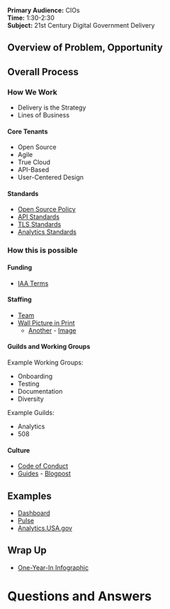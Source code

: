 
**Primary Audience:** CIOs   
**Time:** 1:30-2:30  
**Subject:** 21st Century Digital Government Delivery  


## Overview of Problem, Opportunity 



## Overall Process 

### How We Work

* Delivery is the Strategy 
* Lines of Business 

#### Core Tenants
* Open Source 
* Agile 
* True Cloud 
* API-Based
* User-Centered Design 


#### Standards 
* [Open Source Policy](https://github.com/18f/open-source-policy)
* [API Standards](https://github.com/18f/api-standards/) 
* [TLS Standards](https://github.com/18F/tls-standards)
* [Analytics Standards](https://github.com/18F/analytics-standards)


### How this is possible 

#### Funding 
* [IAA Terms](https://github.com/18F/agreements-public)

#### Staffing 

* [Team](https://18f.gsa.gov/team/) 
* [Wall Picture in Print](http://fedscoop.com/one-year-later-a-look-back-on-the-growth-of-18f)
  * [Another](http://technical.ly/dc/2014/12/29/18f-profile/) - [Image](http://technical.ly/dc/wp-content/uploads/sites/5/2014/12/20141125_1233542-e1419744770912.jpg)

#### Guilds and Working Groups 

Example Working Groups:  
* Onboarding 
* Testing
* Documentation
* Diversity

Example Guilds:
* Analytics
* 508

#### Culture
* [Code of Conduct](https://18f.gsa.gov/2015/05/12/on-culture-change-a-code-of-conduct/)
* [Guides](https://pages.18f.gov/guides/) - [Blogpost](https://18f.gsa.gov/2015/05/28/18F-guides/)

## Examples

* [Dashboard](https://18f.gsa.gov/dashboard/)
* [Pulse](https://pulse.18f.gov)
* [Analytics.USA.gov](https://analytics.usa.gov/)

## Wrap Up
* [One-Year-In Infographic](https://18f.gsa.gov/2015/03/19/18f-by-the-numbers/)


# Questions and Answers 

